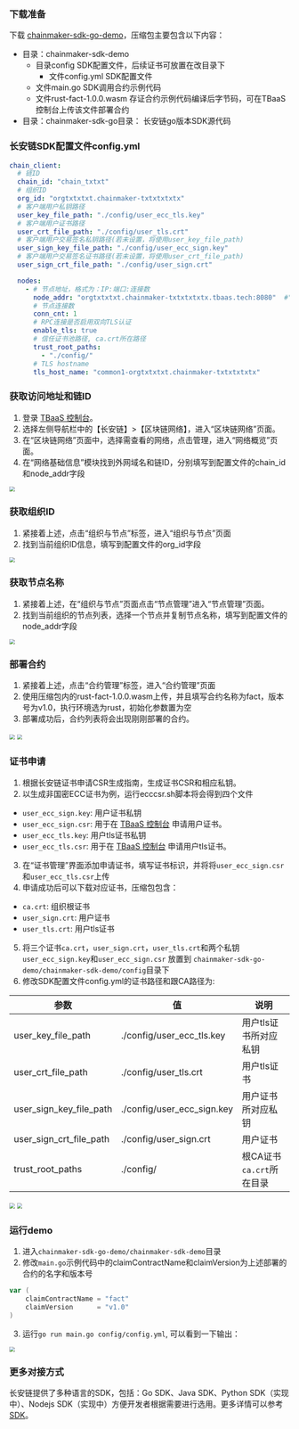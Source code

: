 ### 下载准备
下载 [chainmaker-sdk-go-demo](https://tbaasdoc-1259695942.cos.ap-guangzhou.myqcloud.com/chainmaker-sdk-go-demo.zip)，压缩包主要包含以下内容：

- 目录：chainmaker-sdk-demo
  - 目录config SDK配置文件，后续证书可放置在改目录下
    - 文件config.yml SDK配置文件
  - 文件main.go SDK调用合约示例代码
  - 文件rust-fact-1.0.0.wasm 存证合约示例代码编译后字节码，可在TBaaS控制台上传该文件部署合约
- 目录：chainmaker-sdk-go目录： 长安链go版本SDK源代码

### 长安链SDK配置文件config.yml
```yml
chain_client:
  # 链ID
  chain_id: "chain_txtxt"
  # 组织ID
  org_id: "orgtxtxtxt.chainmaker-txtxtxtxtx"
  # 客户端用户私钥路径
  user_key_file_path: "./config/user_ecc_tls.key"
  # 客户端用户证书路径
  user_crt_file_path: "./config/user_tls.crt"
  # 客户端用户交易签名私钥路径(若未设置，将使用user_key_file_path)
  user_sign_key_file_path: "./config/user_ecc_sign.key"
  # 客户端用户交易签名证书路径(若未设置，将使用user_crt_file_path)
  user_sign_crt_file_path: "./config/user_sign.crt"

  nodes:
    - # 节点地址，格式为：IP:端口:连接数
      node_addr: "orgtxtxtxt.chainmaker-txtxtxtxtx.tbaas.tech:8080"  #"9.147.197.239:32000"
      # 节点连接数
      conn_cnt: 1
      # RPC连接是否启用双向TLS认证
      enable_tls: true
      # 信任证书池路径, ca.crt所在路径
      trust_root_paths:
        - "./config/"
      # TLS hostname
      tls_host_name: "common1-orgtxtxtxt.chainmaker-txtxtxtxtx"
```

### 获取访问地址和链ID
1. 登录 [TBaaS 控制台](https://console.cloud.tencent.com/tbaas/overview)。
2. 选择左侧导航栏中的【长安链】>【区块链网络】，进入“区块链网络”页面。
3. 在“区块链网络”页面中，选择需查看的网络，点击管理，进入“网络概览”页面。
4. 在“网络基础信息”模块找到外网域名和链ID，分别填写到配置文件的chain_id和node_addr字段

<img src="https://main.qcloudimg.com/raw/7eb254ab8e889e163c8fb5bf681c86a4.png" style="zoom: 60%;" />

### 获取组织ID
1. 紧接着上述，点击“组织与节点”标签，进入“组织与节点”页面
2. 找到当前组织ID信息，填写到配置文件的org_id字段

<img src="https://main.qcloudimg.com/raw/63459fb78a589611d082dbc66c4dfaf5.png" style="zoom: 60%;" />

### 获取节点名称
1. 紧接着上述，在“组织与节点”页面点击“节点管理”进入“节点管理”页面。
2. 找到当前组织的节点列表，选择一个节点并复制节点名称，填写到配置文件的node_addr字段

<img src="https://main.qcloudimg.com/raw/588c6f25094e037f408bfd66ace0ffd0.png" style="zoom: 60%;" />

### 部署合约
1. 紧接着上述，点击“合约管理”标签，进入“合约管理”页面
2. 使用压缩包内的rust-fact-1.0.0.wasm上传，并且填写合约名称为fact，版本号为v1.0，执行环境选为rust，初始化参数置为空
3. 部署成功后，合约列表将会出现刚刚部署的合约。

<img src="https://main.qcloudimg.com/raw/a9e16a6d16edd1e3d252673356597c1a.png" style="zoom: 60%;" />

<img src="https://main.qcloudimg.com/raw/31f04653ef34264704db3c7d652380ef.png" style="zoom: 60%;" />

### 证书申请
1. 根据长安链证书申请CSR生成指南，生成证书CSR和相应私钥。
2. 以生成非国密ECC证书为例，运行ecccsr.sh脚本将会得到四个文件
- `user_ecc_sign.key`: 用户证书私钥
- `user_ecc_sign.csr`: 用于在 [TBaaS 控制台](https://console.cloud.tencent.com/tbaas/overview) 申请用户证书。
- `user_ecc_tls.key`: 用户tls证书私钥
- `user_ecc_tls.csr`: 用于在 [TBaaS 控制台](https://console.cloud.tencent.com/tbaas/overview) 申请用户tls证书。
3. 在“证书管理”界面添加申请证书，填写证书标识，并将将`user_ecc_sign.csr`和`user_ecc_tls.csr`上传
4. 申请成功后可以下载对应证书，压缩包包含：
- `ca.crt`: 组织根证书
- `user_sign.crt`: 用户证书
- `user_tls.crt`: 用户tls证书
5. 将三个证书`ca.crt`，`user_sign.crt`，`user_tls.crt`和两个私钥`user_ecc_sign.key`和`user_ecc_sign.csr` 放置到 `chainmaker-sdk-go-demo/chainmaker-sdk-demo/config`目录下
6. 修改SDK配置文件config.yml的证书路径和跟CA路径为:

|参数|值|说明|
|----|------|-----|
|user_key_file_path|./config/user_ecc_tls.key|用户tls证书所对应私钥|
|user_crt_file_path|./config/user_tls.crt|用户tls证书|
|user_sign_key_file_path|./config/user_ecc_sign.key|用户证书所对应私钥|
|user_sign_crt_file_path|./config/user_sign.crt|用户证书|
|trust_root_paths|./config/|根CA证书`ca.crt`所在目录|

<img src="https://main.qcloudimg.com/raw/f880540c149d8e99a57ac22c367e5232.png" style="zoom: 60%;" />

<img src="https://main.qcloudimg.com/raw/d899e6d3754a16ff916f64d55cf1070a.png" style="zoom: 60%;" />

### 运行demo
1. 进入`chainmaker-sdk-go-demo/chainmaker-sdk-demo`目录
2. 修改`main.go`示例代码中的claimContractName和claimVersion为上述部署的合约的名字和版本号
```go
var (
	claimContractName = "fact"
	claimVersion      = "v1.0"
)
```
3. 运行`go run main.go config/config.yml`, 可以看到一下输出：

<img src="https://main.qcloudimg.com/raw/4a7b27e80503e68a117c3944aa58f4c0.png" style="zoom: 60%;" />

### 更多对接方式

长安链提供了多种语言的SDK，包括：Go SDK、Java SDK、Python SDK（实现中）、Nodejs SDK（实现中）方便开发者根据需要进行选用。更多详情可以参考[SDK](https://docs.chainmaker.org.cn/dev/SDK.html)。